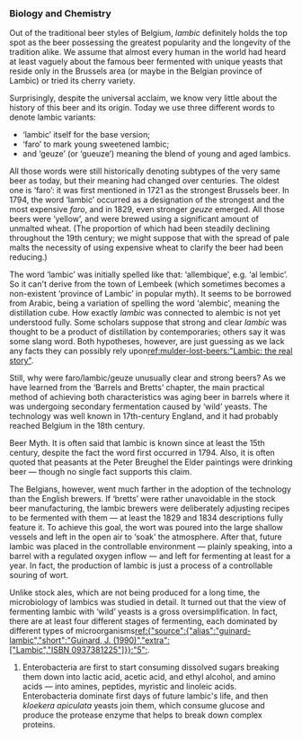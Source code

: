 ### Biology and Chemistry

Out of the traditional beer styles of Belgium, *lambic* definitely holds the top spot as the beer possessing the greatest popularity and the longevity of the tradition alike. We assume that almost every human in the world had heard at least vaguely about the famous beer fermented with unique yeasts that reside only in the Brussels area (or maybe in the Belgian province of Lambic) or tried its cherry variety.

Surprisingly, despite the universal acclaim, we know very little about the history of this beer and its origin. Today we use three different words to denote lambic variants:
  * ‘lambic’ itself for the base version;
  * ‘faro’ to mark young sweetened lambic;
  * and ‘geuze’ (or ‘gueuze’) meaning the blend of young and aged lambics.

All those words were still historically denoting subtypes of the very same beer as today, but their meaning had changed over centuries. The oldest one is ‘faro’: it was first mentioned in 1721 as the strongest Brussels beer. In 1794, the word ‘lambic’ occurred as a designation of the strongest and the most expensive *faro*, and in 1829, even stronger *geuze* emerged. All those beers were ‘yellow’, and were brewed using a significant amount of unmalted wheat. (The proportion of which had been steadily declining throughout the 19th century; we might suppose that with the spread of pale malts the necessity of using expensive wheat to clarify the beer had been reducing.)

The word ‘lambic’ was initially spelled like that: ‘allembique’, e.g. ‘al lembic’. So it can't derive from the town of Lembeek (which sometimes becomes a non-existent ‘province of Lambic’ in popular myth). It seems to be borrowed from Arabic, being a variation of spelling the word ‘alembic’, meaning the distillation cube. How exactly *lambic* was connected to alembic is not yet understood fully. Some scholars suppose that strong and clear *lambic* was thought to be a product of distillation by contemporaries; others say it was some slang word. Both hypotheses, however, are just guessing as we lack any facts they can possibly rely upon[ref:mulder-lost-beers:"Lambic: the real story"](https://lostbeers.com/lambic-the-real-story/).

Still, why were faro/lambic/geuze unusually clear and strong beers? As we have learned from the ‘Barrels and Bretts’ chapter, the main practical method of achieving both characteristics was aging beer in barrels where it was undergoing secondary fermentation caused by ‘wild’ yeasts. The technology was well known in 17th-century England, and it had probably reached Belgium in the 18th century.

Beer Myth. It is often said that lambic is known since at least the 15th century, despite the fact the word first occurred in 1794. Also, it is often quoted that peasants at the Peter Breughel the Elder paintings were drinking beer — though no single fact supports this claim.

The Belgians, however, went much farther in the adoption of the technology than the English brewers. If ‘bretts’ were rather unavoidable in the stock beer manufacturing, the lambic brewers were deliberately adjusting recipes to be fermented with them — at least the 1829 and 1834 descriptions fully feature it. To achieve this goal, the wort was poured into the large shallow vessels and left in the open air to ‘soak’ the atmosphere. After that, future lambic was placed in the controllable environment — plainly speaking, into a barrel with a regulated oxygen inflow — and left for fermenting at least for a year. In fact, the production of lambic is just a process of a controllable souring of wort.

Unlike stock ales, which are not being produced for a long time, the microbiology of lambics was studied in detail. It turned out that the view of fermenting lambic with ‘wild’ yeasts is a gross oversimplification. In fact, there are at least four different stages of fermenting, each dominated by different types of microorganisms[ref:{"source":{"alias":"guinard-lambic","short":"Guinard, J. (1990)","extra":["Lambic","ISBN 0937381225"]}}:"5":]().

  1. Enterobacteria are first to start consuming dissolved sugars breaking them down into lactic acid, acetic acid, and ethyl alcohol, and amino acids — into amines, peptides, myristic and linoleic acids. Enterobacteria dominate first days of future lambic's life, and then *kloekera apiculata* yeasts join them, which consume glucose and produce the protease enzyme that helps to break down complex proteins.